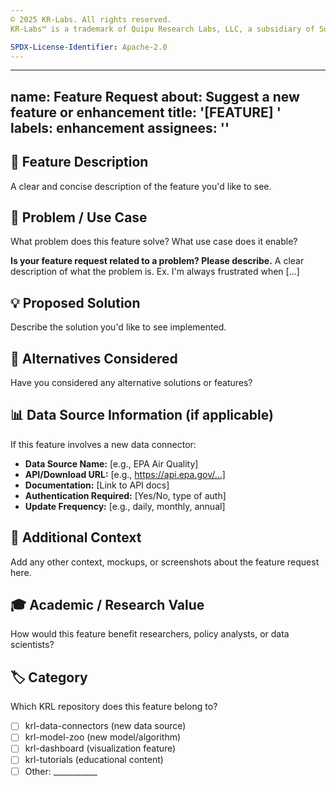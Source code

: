 ```yaml
---
© 2025 KR-Labs. All rights reserved.  
KR-Labs™ is a trademark of Quipu Research Labs, LLC, a subsidiary of Sudiata Giddasira, Inc.

SPDX-License-Identifier: Apache-2.0
---
```


---
name: Feature Request
about: Suggest a new feature or enhancement
title: '[FEATURE] '
labels: enhancement
assignees: ''
---

## 🚀 Feature Description

A clear and concise description of the feature you'd like to see.

## 🎯 Problem / Use Case

What problem does this feature solve? What use case does it enable?

**Is your feature request related to a problem? Please describe.**
A clear description of what the problem is. Ex. I'm always frustrated when [...]

## 💡 Proposed Solution

Describe the solution you'd like to see implemented.

## 🔄 Alternatives Considered

Have you considered any alternative solutions or features?

## 📊 Data Source Information (if applicable)

If this feature involves a new data connector:

- **Data Source Name:** [e.g., EPA Air Quality]
- **API/Download URL:** [e.g., https://api.epa.gov/...]
- **Documentation:** [Link to API docs]
- **Authentication Required:** [Yes/No, type of auth]
- **Update Frequency:** [e.g., daily, monthly, annual]

## 📝 Additional Context

Add any other context, mockups, or screenshots about the feature request here.

## 🎓 Academic / Research Value

How would this feature benefit researchers, policy analysts, or data scientists?

## 🏷️ Category

Which KRL repository does this feature belong to?

- [ ] krl-data-connectors (new data source)
- [ ] krl-model-zoo (new model/algorithm)
- [ ] krl-dashboard (visualization feature)
- [ ] krl-tutorials (educational content)
- [ ] Other: ___________
